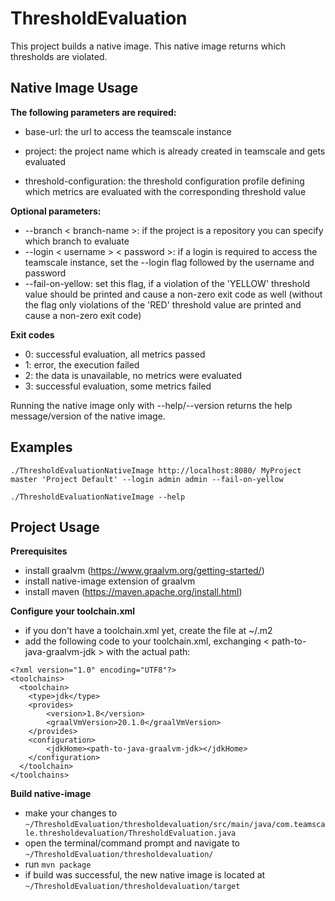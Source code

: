 # ThresholdEvaluation

This project builds a native image. This native image returns which thresholds are violated.

## Native Image Usage

**The following parameters are required:**

- base-url: the url to access the teamscale instance
- project: the project name which is already created in teamscale and gets evaluated

- threshold-configuration: the threshold configuration profile defining which metrics are evaluated with the
  corresponding threshold value

**Optional parameters:**

- --branch < branch-name >: if the project is a repository you can specify which branch to evaluate
- --login < username > < password >: if a login is required to access the teamscale instance, set the --login flag
  followed by the username and password
- --fail-on-yellow: set this flag, if a violation of the 'YELLOW' threshold value should be printed and cause a non-zero
  exit code as well (without the flag only violations of the 'RED' threshold value are printed and cause a non-zero exit
  code)

**Exit codes**

- 0: successful evaluation, all metrics passed
- 1: error, the execution failed
- 2: the data is unavailable, no metrics were evaluated
- 3: successful evaluation, some metrics failed

Running the native image only with --help/--version returns the help message/version of the native image.

## Examples

```
./ThresholdEvaluationNativeImage http://localhost:8080/ MyProject master 'Project Default' --login admin admin --fail-on-yellow
```

```
./ThresholdEvaluationNativeImage --help
```

## Project Usage

**Prerequisites**

- install graalvm (https://www.graalvm.org/getting-started/)
- install native-image extension of graalvm
- install maven (https://maven.apache.org/install.html)

**Configure your toolchain.xml**

- if you don't have a toolchain.xml yet, create the file at ~/.m2
- add the following code to your toolchain.xml, exchanging < path-to-java-graalvm-jdk > with the actual path:

```
<?xml version="1.0" encoding="UTF8"?>
<toolchains>
  <toolchain>
    <type>jdk</type>
    <provides>
        <version>1.8</version>
        <graalVmVersion>20.1.0</graalVmVersion>
    </provides>
    <configuration>
        <jdkHome><path-to-java-graalvm-jdk></jdkHome>
    </configuration>
  </toolchain>
</toolchains>
```

**Build native-image**

- make your changes
  to ```~/ThresholdEvaluation/thresholdevaluation/src/main/java/com.teamscale.thresholdevaluation/ThresholdEvaluation.java```
- open the terminal/command prompt and navigate to ```~/ThresholdEvaluation/thresholdevaluation/```
- run ```mvn package```
- if build was successful, the new native image is located at ```~/ThresholdEvaluation/thresholdevaluation/target```
